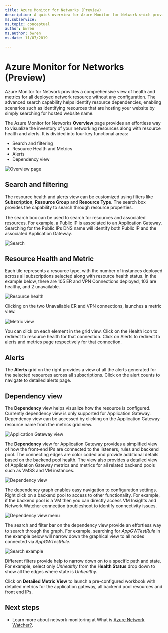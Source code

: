 ```yaml
---
title: Azure Monitor for Networks (Preview)
description: A quick overview for Azure Monitor for Network which provides a comprehensive view of health and metrics for all deployed network resource without any configuration.
ms.subservice: 
ms.topic: conceptual
author: bwren
ms.author: bwren
ms.date: 11/07/2019

---
```


# Azure Monitor for Networks (Preview)
Azure Monitor for Network provides a comprehensive view of health and metrics for all deployed network resource without any configuration. The advanced search capability helps identify resource dependencies, enabling scenarios such as identifying resources that are hosting your website by simply searching for hosted website name.

The Azure Monitor for Networks **Overview** page provides an effortless way to visualize the inventory of your networking resources along with resource health and alerts. It is divided into four key functional areas:

- Search and filtering
- Resource Health and Metrics
- Alerts 
- Dependency view

![Overview page](media/network-insights-overview/overview.png)

## Search and filtering
The resource health and alerts view can be customized using filters like **Subscription**, **Resource Group** and **Resource Type**. The search box provides the capability to search through resource properties.

The search box can be used to search for resources and associated resources. For example, a Public IP is associated to an Application Gateway. Searching for the Public IPs DNS name will identify both Public IP and the associated Application Gateway.

![Search](media/network-insights-overview/search.png)


## Resource Health and Metric
Each tile represents a resource type, with the number of instances deployed across all subscriptions selected along with resource health status. In the example below, there are 105 ER and VPN Connections deployed, 103 are healthy, and 2 unavailable.

![Resource health](media/network-insights-overview/resource-health.png)

Clicking on the two Unavailable ER and VPN connections, launches a metric view. 

![Metric view](media/network-insights-overview/metric-view.png)

You can click on each element in the grid view. Click on the Health icon to redirect to resource health for that connection. Click on Alerts to redirect to alerts and metrics page respectively for that connection. 

## Alerts
The **Alerts** grid on the right provides a view of all the alerts generated for the selected resources across all subscriptions. Click on the alert counts to navigate to detailed alerts page.

## Dependency view
The **Dependency** view helps visualize how the resource is configured. Currently dependency view is only supported for Application Gateway. Dependency view can be accessed by clicking on the Application Gateway resource name from the metrics grid view.

![Application Gateway view](media/network-insights-overview/application-gateway.png)

The **Dependency** view for Application Gateway provides a simplified view of how the front-end IPs are connected to the listeners, rules and backend pool. The connecting edges are color coded and provide additional details based on the backend pool health. The view also provides a detailed view of Application Gateway metrics and metrics for all related backend pools such as VMSS and VM instances.

![Dependency view](media/network-insights-overview/dependency-view.png)

The dependency graph enables easy navigation to configuration settings. Right click on a backend pool to access to other functionality. For example, if the backend pool is a VM then you can directly access VM Insights and Network Watcher connection troubleshoot to identify connectivity issues.

![Dependency view menu](media/network-insights-overview/dependency-view-menu.png)

The search and filter bar on the dependency view provide an effortless way to search through the graph. For example, searching for *AppGWTestRule* in the example below will narrow down the graphical view to all nodes connected via *AppGWTestRule*. 

![Search example](media/network-insights-overview/search-example.png)

Different filters provide help to narrow down on to a specific path and state. For example, select only *Unhealthy* from the **Health Status** drop down to show all the edges where state is *Unhealthy*.

Click on **Detailed Metric View** to launch a pre-configured workbook with detailed metrics for the application gateway, all backend pool resources and front end IPs. 

## Next steps 

- Learn more about network monitoring at What is [Azure Network Watcher?](../../network-watcher/network-watcher-monitoring-overview.md).
